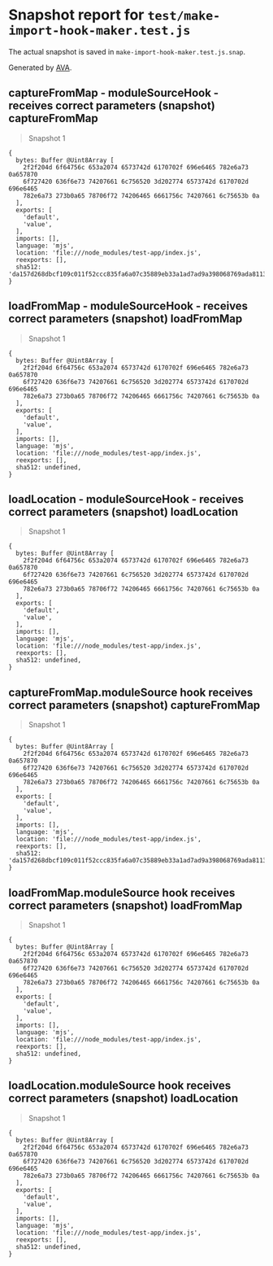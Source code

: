 # Snapshot report for `test/make-import-hook-maker.test.js`

The actual snapshot is saved in `make-import-hook-maker.test.js.snap`.

Generated by [AVA](https://avajs.dev).

## captureFromMap - moduleSourceHook - receives correct parameters (snapshot) captureFromMap

> Snapshot 1

    {
      bytes: Buffer @Uint8Array [
        2f2f204d 6f64756c 653a2074 6573742d 6170702f 696e6465 782e6a73 0a657870
        6f727420 636f6e73 74207661 6c756520 3d202774 6573742d 6170702d 696e6465
        782e6a73 273b0a65 78706f72 74206465 6661756c 74207661 6c75653b 0a
      ],
      exports: [
        'default',
        'value',
      ],
      imports: [],
      language: 'mjs',
      location: 'file:///node_modules/test-app/index.js',
      reexports: [],
      sha512: 'da157d268dbcf109c011f52ccc835fa6a07c35889eb33a1ad7ad9a398068769ada811359b3e05256adf7101999a00a7d6acb1b5f97206692792fb813645905fe',
    }

## loadFromMap - moduleSourceHook - receives correct parameters (snapshot) loadFromMap

> Snapshot 1

    {
      bytes: Buffer @Uint8Array [
        2f2f204d 6f64756c 653a2074 6573742d 6170702f 696e6465 782e6a73 0a657870
        6f727420 636f6e73 74207661 6c756520 3d202774 6573742d 6170702d 696e6465
        782e6a73 273b0a65 78706f72 74206465 6661756c 74207661 6c75653b 0a
      ],
      exports: [
        'default',
        'value',
      ],
      imports: [],
      language: 'mjs',
      location: 'file:///node_modules/test-app/index.js',
      reexports: [],
      sha512: undefined,
    }

## loadLocation - moduleSourceHook - receives correct parameters (snapshot) loadLocation

> Snapshot 1

    {
      bytes: Buffer @Uint8Array [
        2f2f204d 6f64756c 653a2074 6573742d 6170702f 696e6465 782e6a73 0a657870
        6f727420 636f6e73 74207661 6c756520 3d202774 6573742d 6170702d 696e6465
        782e6a73 273b0a65 78706f72 74206465 6661756c 74207661 6c75653b 0a
      ],
      exports: [
        'default',
        'value',
      ],
      imports: [],
      language: 'mjs',
      location: 'file:///node_modules/test-app/index.js',
      reexports: [],
      sha512: undefined,
    }

## captureFromMap.moduleSource hook receives correct parameters (snapshot) captureFromMap

> Snapshot 1

    {
      bytes: Buffer @Uint8Array [
        2f2f204d 6f64756c 653a2074 6573742d 6170702f 696e6465 782e6a73 0a657870
        6f727420 636f6e73 74207661 6c756520 3d202774 6573742d 6170702d 696e6465
        782e6a73 273b0a65 78706f72 74206465 6661756c 74207661 6c75653b 0a
      ],
      exports: [
        'default',
        'value',
      ],
      imports: [],
      language: 'mjs',
      location: 'file:///node_modules/test-app/index.js',
      reexports: [],
      sha512: 'da157d268dbcf109c011f52ccc835fa6a07c35889eb33a1ad7ad9a398068769ada811359b3e05256adf7101999a00a7d6acb1b5f97206692792fb813645905fe',
    }

## loadFromMap.moduleSource hook receives correct parameters (snapshot) loadFromMap

> Snapshot 1

    {
      bytes: Buffer @Uint8Array [
        2f2f204d 6f64756c 653a2074 6573742d 6170702f 696e6465 782e6a73 0a657870
        6f727420 636f6e73 74207661 6c756520 3d202774 6573742d 6170702d 696e6465
        782e6a73 273b0a65 78706f72 74206465 6661756c 74207661 6c75653b 0a
      ],
      exports: [
        'default',
        'value',
      ],
      imports: [],
      language: 'mjs',
      location: 'file:///node_modules/test-app/index.js',
      reexports: [],
      sha512: undefined,
    }

## loadLocation.moduleSource hook receives correct parameters (snapshot) loadLocation

> Snapshot 1

    {
      bytes: Buffer @Uint8Array [
        2f2f204d 6f64756c 653a2074 6573742d 6170702f 696e6465 782e6a73 0a657870
        6f727420 636f6e73 74207661 6c756520 3d202774 6573742d 6170702d 696e6465
        782e6a73 273b0a65 78706f72 74206465 6661756c 74207661 6c75653b 0a
      ],
      exports: [
        'default',
        'value',
      ],
      imports: [],
      language: 'mjs',
      location: 'file:///node_modules/test-app/index.js',
      reexports: [],
      sha512: undefined,
    }
